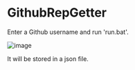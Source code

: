 # GithubRepGetter
Enter a Github username and run 'run.bat'.

![image](https://user-images.githubusercontent.com/49335210/213100020-30fd0a2e-327c-4661-a684-6ada7bf92068.png)

It will be stored in a json file.
